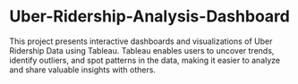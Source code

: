 # Uber-Ridership-Analysis-Dashboard
This project presents interactive dashboards and visualizations of Uber Ridership Data using Tableau. Tableau enables users to uncover trends, identify outliers, and spot patterns in the data, making it easier to analyze and share valuable insights with others.
